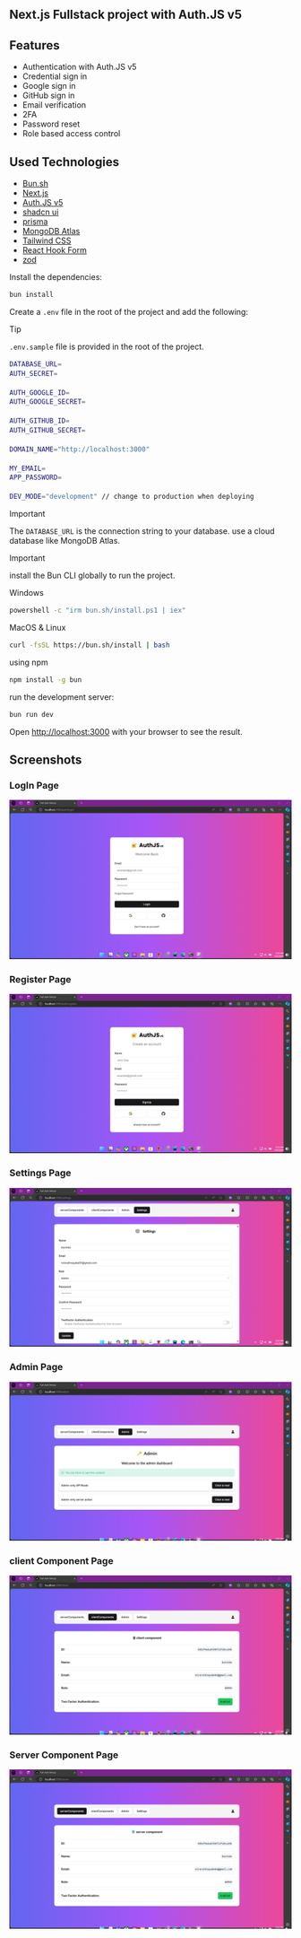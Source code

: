 ## Next.js Fullstack project with Auth.JS v5

## Features
- Authentication with Auth.JS v5
- Credential sign in
- Google sign in
- GitHub sign in
- Email verification
- 2FA
- Password reset
- Role based access control


## Used Technologies
- [Bun.sh](https://bun.sh/)
- [Next.js](https://nextjs.org/)
- [Auth.JS v5](https://authjs.dev/)
- [shadcn ui](https://ui.shadcn.com/)
- [prisma](https://www.prisma.io/)
- [MongoDB Atlas](https://www.mongodb.com/atlas)
- [Tailwind CSS](https://tailwindcss.com/)
- [React Hook Form](https://react-hook-form.com/)
- [zod](https://zod.dev/)

Install the dependencies:

```bash
bun install
```

Create a `.env` file in the root of the project and add the following:

> [!TIP]
> `.env.sample` file is provided in the root of the project.


```bash
DATABASE_URL=
AUTH_SECRET=

AUTH_GOOGLE_ID=
AUTH_GOOGLE_SECRET=

AUTH_GITHUB_ID=
AUTH_GITHUB_SECRET=

DOMAIN_NAME="http://localhost:3000"

MY_EMAIL=
APP_PASSWORD=

DEV_MODE="development" // change to production when deploying

  ```

> [!IMPORTANT]
> The `DATABASE_URL` is the connection string to your database.
> use a cloud database like MongoDB Atlas.


> [!IMPORTANT]
> install the Bun CLI globally to run the project.


Windows
```bash
powershell -c "irm bun.sh/install.ps1 | iex"
```
MacOS & Linux
```bash
curl -fsSL https://bun.sh/install | bash
```
using npm
```bash
npm install -g bun
```
run the development server:

```bash
bun run dev
```
Open [http://localhost:3000](http://localhost:3000) with your browser to see the result.


## Screenshots

### LogIn Page
![Home Page](./assets/login.png)

### Register Page
![Login Page](./assets/register.png)

### Settings Page
![Settings Page](./assets/settings.png)

### Admin Page
![Admin Page](./assets/admin.png)

### client Component Page
![Client Component Page](./assets/client.png)

### Server Component Page
![Server Component Page](./assets/server.png)
